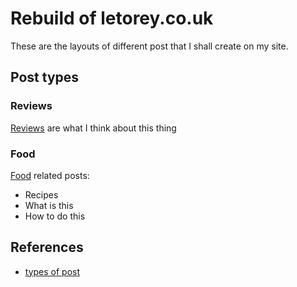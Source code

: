 # Rebuild of letorey.co.uk

These are the layouts of different post that I shall create on my site.

## Post types

### Reviews

[Reviews](/post-types/reviews/reviews.md) are what I think about this thing

### Food

[Food](/post-types/food/food.md) related posts:

- Recipes
- What is this
- How to do this

## References

- [types of post](https://weblog.anniegreens.lol/2023/11/types-of-blog-posts)
